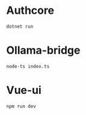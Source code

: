 ## 

# Authcore
```
dotnet run
```
# Ollama-bridge
```
node-ts index.ts
```
# Vue-ui
```
npm run dev
```